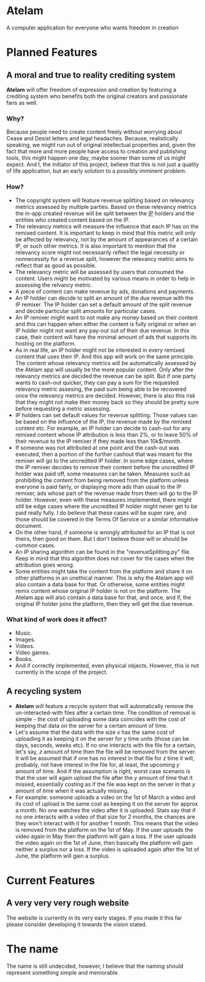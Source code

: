 # Atelam
A computer application for everyone who wants freedom in creation

# Planned Features

## A moral and true to reality crediting system
**Atelam** will offer freedom of expression and creation by featuring a crediting system who benefits both the original creators and passionate fans as well.

### Why?
Because people need to create content freely without worrying about Cease and Desist letters and legal headaches. Because, realistically speaking, we might run out of original intellectual properties and, given the fact that more and more people have access to creation and publishing tools, this might happen one day, maybe sooner than some of us might expect. And I, the initiator of this project, believe that this is not just a quality of life application, but an early solution to a possibly imminent problem.

### How?
- The copyright system will feature revenue splitting based on relevancy metrics assessed by multiple parties. Based on these relevancy metrics the in-app created revenue will be split between the [IP](https://en.wikipedia.org/wiki/Intellectual_property) holders and the entities who created content based on the IP.
- The relevancy metrics will measure the influence that each IP has on the remixed content. It is important to keep in mind that this metric will only be affected by relevancy, not by the amount of appearances of a certain IP, or such other metrics. It is also important to mention that the relevancy score might not necessarily reflect the legal necessity or nonnecessity for a revenue split, however the relevancy metric aims to reflect that as good as possible.
- The relevancy metric will be assessed by users that consumed the content. Users might be motivated by various means in order to help in assessing the relvancy metric.
- A piece of content can make revenue by ads, donations and payments.
- An IP holder can decide to split an amount of the due revenue with the IP remixer. The IP holder can set a default amount of the split revenue and decide particular split amounts for particular cases.
- An IP remixer might want to not make any money based on their content and this can happen when either the content is fully original or when an IP holder might not want any pay-out out of their due revenue. In this case, their content will have the minimal amount of ads that supports its hosting on the platform.
- As in real life, an IP holder might not be interested in every remixed content that uses their IP. And this app will work on the same principle. The content whose relevancy metrics will be automatically assessed by the Atelam app will usually be the more popular content. Only after the relevancy metrics are decided the revenue can be split. But if one party wants to cash-out quicker, they can pay a sum for the requested relevancy metric assesing, the paid sum being able to be recovered once the relevancy metrics are decided. However, there is also this risk that they might not make their money back so they should be pretty sure before requesting a metric assessing.
- IP holders can set default values for revenue splitting. Those values can be based on the influence of the IP, the revenue made by the remixed content etc. For example, an IP holder can decide to cash-out for any remixed content whose IP attribution is less than 2%, or to leave 50% of their revenue to the IP remixer if they made less than 10k$/month.
- If someone was not attributed at one point and the cash-out was executed, then a portion of the further cashout that was meant for the remixer will go to the uncredited IP holder. In some edge cases, where the IP remixer decides to remove their content before the uncredited IP holder was paid off, some measures can be taken. Measures such as prohibiting the content from being removed from the platform unless everyone is paid fairly, or displaying more ads than usual to the IP remixer, ads whose part of the revenue made from them will go to the IP holder. However, even with these measures implemented, there might still be edge cases where the uncredited IP holder might never get to be paid really fully. I do believe that these cases will be super rare, and those should be covered in the Terms Of Service or a similar informative document.
- On the other hand, if someone is wrongly attributed for an IP that is not theirs, then good on them. But I don't believe those will or should be common cases.
- An IP sharing algorithm can be found in the "revenueSplitting.py" file. Keep in mind that this algorithm does not cover for the cases when the attribution goes wrong.
- Some entities might take the content from the platform and share it on other platforms in an unethical manner. This is why the Atelam app will also contain a data base for that. Or otherwise, some entities might remix content whose original IP holder is not on the platform. The Atelam app will also contain a data base for that, and once, and if, the original IP holder joins the platform, then they will get the due revenue.

### What kind of work does it affect?
- Music.
- Images.
- Videos.
- Video games.
- Books.
- And if correctly implemented, even physical objects. However, this is not currently in the scope of the project.

## A recycling system
- **Atelam** will feature a recycle system that will automatically remove the un-interacted-with files after a certain time. The condition of removal is simple - the cost of uploading some data coincides with the cost of keeping that data on the server for a certain amount of time.
- Let's assume that the data with the size *x* has the same cost of uploading it as keeping it on the server for *y* time units (those can be days, seconds, weeks etc). If no one interacts with the file for a certain, let's say, *z* amount of time then the file will be removed from the server. It will be assumed that if one has no interest in that file for *z* time it will, probably, not have interest in the file for, at least, the upcoming *y* amount of time. And if the assumption is right, worst case scenario is that the user will again upload the file after the *y* amount of time that it missed, essentially costing as if the file was kept on the server in that *y* amount of time when it was actually missing.
- For example: someone uploads a video on the 1st of March a video and its cost of upload is the same cost as keeping it on the server for approx a month. No one watches the video after it is uploaded. Stats say that if no one interacts with a video of that size for 2 months, the chances are they won't interact with it for another 1 month. This means that the video is removed from the platform on the 1st of May. If the user uploads the video again in May then the platform will gain a loss. If the user uploads the video again on the 1st of June, then basically the platform will gain neither a surplus nor a loss. If the video is uploaded again after the 1st of June, the platform will gain a surplus.

# Current Features

## A very very very rough website
The website is currently in its very early stages. If you made it this far please consider developing it towards the vision stated.

# The name
The name is still undecided, however, I believe that the naming should represent something simple and memorable.
